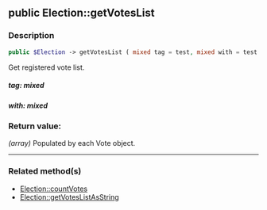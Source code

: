 ## public Election::getVotesList

### Description    

```php
public $Election -> getVotesList ( mixed tag = test, mixed with = test ) : array
```

Get registered vote list.    


##### **tag:** *mixed*   
    



##### **with:** *mixed*   
    



### Return value:   

*(array)* Populated by each Vote object.


---------------------------------------

### Related method(s)      

* [Election::countVotes](../Election%20Class/public%20Election--countVotes.md)    
* [Election::getVotesListAsString](../Election%20Class/public%20Election--getVotesListAsString.md)    
